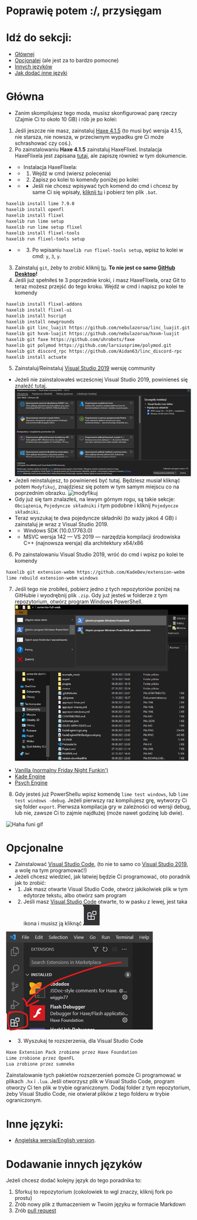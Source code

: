 # Poprawię potem :/, przysięgam
# Idź do sekcji:
- [Głównej](#Główna)
- [Opcjonalej](#Opcjonalne) (ale jest za to bardzo pomocne)
- [Innych języków](#Inne-języki)
- [Jak dodać inne języki](#Dodawanie-innych-języków)

# Główna
- Zanim skompilujesz tego moda, musisz skonfigurować parę rzeczy (Zajmie Ci to około 10 GB) i rób je po kolei:
1. Jeśli jeszcze nie masz, zainstaluj [Haxe 4.1.5](https://haxe.org/download/version/4.1.5/) (to musi być wersja 4.1.5, nie starsza, nie nowsza, w przeciwnym wypadku gre Ci może schrashować czy coś.).
2. Po zainstalowaniu **Haxe 4.1.5** zainstaluj HaxeFlixel. Instalacja HaxeFlixela jest zapisana [tutaj](https://haxeflixel.com/documentation/install-haxeflixel/), ale zapiszę również w tym dokumencie.
- - Instalacja HaxeFlixela:
- - 1. Wejdź w cmd (wiersz polecenia)
- - 2. Zapisz po kolei to komendy poniżej po kolei:
- - - Jeśli nie chcesz wpisywać tych komend do cmd i chcesz by same Ci się wpisały, [kliknij tu](https://github.com/teotm/friday-night-funkin-source-code-guide/blob/main/batchFiles/1_haxe_commands_part_1.bat) i pobierz ten plik `.bat`.
```
haxelib install lime 7.9.0
haxelib install openfl
haxelib install flixel
haxelib run lime setup
haxelib run lime setup flixel
haxelib install flixel-tools
haxelib run flixel-tools setup
```
- - 3. Po wpisaniu `haxelib run flixel-tools setup`, wpisz to kolei w cmd: `y`, `3`, `y`.
3. Zainstaluj `git`, żeby to zrobić kliknij [tu](https://git-scm.com/downloads). **To nie jest co samo [GitHub Desktop](https://desktop.github.com/)!**
4. Jeśli już spełniłeś te 3 poprzednie kroki, i masz HaxeFlixela, oraz Git to teraz możesz przejść do tego kroku. Wejdź w cmd i napisz po kolei te komendy
```
haxelib install flixel-addons
haxelib install flixel-ui
haxelib install hscript
haxelib install newgrounds
haxelib git linc_luajit https://github.com/nebulazorua/linc_luajit.git
haxelib git hxvm-luajit https://github.com/nebulazorua/hxvm-luajit
haxelib git faxe https://github.com/uhrobots/faxe
haxelib git polymod https://github.com/larsiusprime/polymod.git
haxelib git discord_rpc https://github.com/Aidan63/linc_discord-rpc
haxelib install actuate
```
5. Zainstaluj/Reinstaluj [Visual Studio 2019](https://visualstudio.microsoft.com/vs/community/) wersję community
- Jeżeli nie zainstalowałeś wcześcniej Visual Studio 2019, powinieneś się znaleźć tutaj. ![visual-studio](otherLangs/polVesion/images/visual-studio.png)
- Jeżeli reinstalujesz, to powinieneś być tutaj. Będziesz musiał kliknąć potem `Modyfikuj`, znajdziesz się potem w tym samym miejscu co na poprzednim obrazku. ![modyfikuj](otherLangs/polVesion/otherLangs/polVesion/images/modyfikuj.png)
- Gdy już się tam znalazłeś, na lewym górnym rogu, są takie sekcje: `Obciążenia`, `Pojedyncze składniki` i tym podobne i kliknij `Pojedyncze składniki`.
- Teraz wyszukaj te dwa pojedyncze składniki (to waży jakoś 4 GB) i zainstaluj je wraz z Visual Studio 2019.
- - Windows SDK (10.0.17763.0)
- - MSVC wersja 142 — VS 2019 — narzędzia kompilacji środowiska C++ (najnowsza wersja) dla architektury x64/x86
6. Po zainstalowaniu Visual Studio 2019, wróć do cmd i wpisz po kolei te komendy
```
haxelib git extension-webm https://github.com/KadeDev/extension-webm
lime rebuild extension-webm windows
```
7. Jeśli tego nie zrobiłeś, pobierz jedno z tych repozytoriów poniżej na GitHubie i wyodrębnij plik `.zip`. Gdy już jesteś w folderze z tym repozytorium, otwórz program Windows PowerShell. ![powershell](otherLangs/polVesion/images/eksplorator.png)
- [Vanilla (normalny Friday Night Funkin')](https://github.com/ninjamuffin99/Funkin)
- [Kade Engine](https://github.com/KadeDev/Kade-Engine)
- [Psych Engine](https://github.com/ShadowMario/FNF-PsychEngine)
8. Gdy jesteś już PowerShellu wpisz komendę `lime test windows`, lub `lime test windows -debug`. Jeżeli pierwszy raz kompilujesz grę, wytworzy Ci się folder `export`. Pierwsza kompilacja gry w zależności od wersji debug, lub nie, zawsze Ci to zajmie najdłużej (może nawet godzinę lub dwie).

![Haha funi gif](otherLangs/funi-gif.gif)

# Opcjonalne
- Zainstalować [Visual Studio Code](https://code.visualstudio.com/download), (to nie to samo co [Visual Studio 2019](https://visualstudio.microsoft.com/vs/community/), a wolę na tym programować!)
- Jeżeli chcesz wiedzieć, jak łatwiej będzie Ci programować, oto poradnik jak to zrobić:
- 1. Jak masz otwarte Visual Studio Code, otwórz jakikolwiek plik w tym edytorze tekstu, albo otwórz sam program
- 2. Jeśli masz [Visual Studio Code](https://code.visualstudio.com/download) otwarte, to w pasku z lewej, jest taka ikona i musisz ją kliknąć ![image](otherLangs/extensions.png)

![image](otherLangs/extension-this-one.png)
- 3. Wyszukaj te rozszerzenia, dla Visual Studio Code
```
Haxe Extension Pack zrobione przez Haxe Foundation
Lime zrobione przez OpenFL
Lua zrobione przez sumneko
```
Zainstalowanie tych pakietów rozszerzenień pomoże Ci programować w plikach `.hx` i `.lua`.
Jeśli otworzysz plik w Visual Studio Code, program otworzy Ci ten plik w trybie ograniczonym. Dodaj folder z tym repozytorium, żeby Visual Studio Code, nie otwierał plików z tego folderu w trybie ograniczonym.

# Inne języki:
- [Angielska wersja/English version](https://github.com/teotm/friday-night-funkin-source-code-guide/blob/main/otherLangs/polVesion/README.md).

# Dodawanie innych języków
Jeżeli chcesz dodać kolejny język do tego poradnika to:
1. Sforkuj to repozytorium (cokolowiek to wgl znaczy, kliknij fork po prostu)
2. Zrób nowy plik z tłumaczeniem w Twoim języku w formacie Markdown
3. Zrób [pull request](https://github.com/teotm/friday-night-funkin-source-code-guide/pulls)